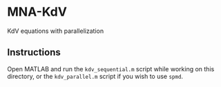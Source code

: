 # MNA-KdV
KdV equations with parallelization

## Instructions

Open MATLAB and run the `kdv_sequential.m` script while working on this directory, or the `kdv_parallel.m` script if you wish to use `spmd`.
